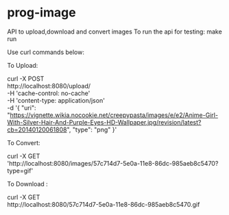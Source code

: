 # prog-image
API to upload,download and convert  images
To run the api for testing:
 make run

Use curl commands below:

To Upload:

curl -X POST \
  http://localhost:8080/upload/ \
  -H 'cache-control: no-cache' \
  -H 'content-type: application/json' \
  -d '{
	"uri": "https://vignette.wikia.nocookie.net/creepypasta/images/e/e2/Anime-Girl-With-Silver-Hair-And-Purple-Eyes-HD-Wallpaper.jpg/revision/latest?cb=20140120061808",
	"type": "png"
}'


To Convert:

curl -X GET \
  'http://localhost:8080/images/57c714d7-5e0a-11e8-86dc-985aeb8c5470?type=gif'


To Download :

curl -X GET \
  http://localhost:8080/57c714d7-5e0a-11e8-86dc-985aeb8c5470.gif
